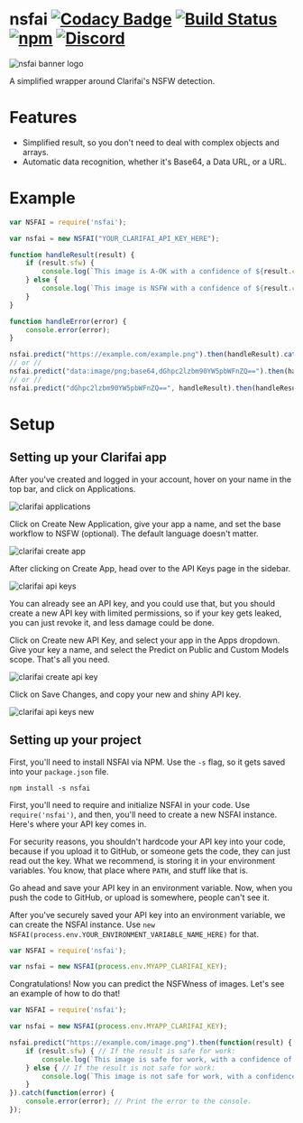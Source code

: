 # nsfai [![Codacy Badge](https://api.codacy.com/project/badge/Grade/804e9bc29c07420aa682247ed0618839)](https://www.codacy.com/app/moriczgergo/nsfai?utm_source=github.com&amp;utm_medium=referral&amp;utm_content=bbyjins/nsfai&amp;utm_campaign=Badge_Grade) [![Build Status](https://travis-ci.org/bbyjins/nsfai.svg?branch=master)](https://travis-ci.org/bbyjins/nsfai) [![npm](https://img.shields.io/npm/dt/nsfai.svg)](https://www.npmjs.com/package/nsfai) [![Discord](https://img.shields.io/discord/434373420814172169.svg)](https://discord.gg/eZCSCb3)

![nsfai banner logo](https://bbyjins.skiilaa.me/img/nsfai/tinybanner.png)

A simplified wrapper around Clarifai's NSFW detection.

# Features

 * Simplified result, so you don't need to deal with complex objects and arrays.
 * Automatic data recognition, whether it's Base64, a Data URL, or a URL.

# Example

```js
var NSFAI = require('nsfai');

var nsfai = new NSFAI("YOUR_CLARIFAI_API_KEY_HERE");

function handleResult(result) {
    if (result.sfw) {
        console.log(`This image is A-OK with a confidence of ${result.confidence}.`);
    } else {
        console.log(`This image is NSFW with a confidence of ${result.confidence}.`);
    }
}

function handleError(error) {
    console.error(error);
}

nsfai.predict("https://example.com/example.png").then(handleResult).catch(handleError); // URL
// or //
nsfai.predict("data:image/png;base64,dGhpc2lzbm90YW5pbWFnZQ==").then(handleResult).catch(handleError); // Data URL
// or //
nsfai.predict("dGhpc2lzbm90YW5pbWFnZQ==", handleResult).then(handleResult).catch(handleError); // Base64
```

# Setup

## Setting up your Clarifai app

After you've created and logged in your account, hover on your name in the top bar, and click on Applications.

![clarifai applications](https://bbyjins.skiilaa.me/img/nsfai/clarifai_applications.png)

Click on Create New Application, give your app a name, and set the base workflow to NSFW (optional). The default language doesn't matter.

![clarifai create app](https://bbyjins.skiilaa.me/img/nsfai/clarifai_create_app.png)

After clicking on Create App, head over to the API Keys page in the sidebar.

![clarifai api keys](https://bbyjins.skiilaa.me/img/nsfai/clarifai_api_keys.png)

You can already see an API key, and you could use that, but you should create a new API key with limited permissions, so if your key gets leaked, you can just revoke it, and less damage could be done.

Click on Create new API Key, and select your app in the Apps dropdown. Give your key a name, and select the Predict on Public and Custom Models scope. That's all you need.

![clarifai create api key](https://bbyjins.skiilaa.me/img/nsfai/clarifai_create_api_key.png)

Click on Save Changes, and copy your new and shiny API key.

![clarifai api keys new](https://bbyjins.skiilaa.me/img/nsfai/clarifai_api_keys2.png)

## Setting up your project

First, you'll need to install NSFAI via NPM. Use the `-s` flag, so it gets saved into your `package.json` file.

```
npm install -s nsfai
```

First, you'll need to require and initialize NSFAI in your code. Use `require('nsfai')`, and then, you'll need to create a new NSFAI instance. Here's where your API key comes in.

For security reasons, you shouldn't hardcode your API key into your code, because if you upload it to GitHub, or someone gets the code, they can just read out the key. What we recommend, is storing it in your environment variables. You know, that place where `PATH`, and stuff like that is.

Go ahead and save your API key in an environment variable. Now, when you push the code to GitHub, or upload is somewhere, people can't see it.

After you've securely saved your API key into an environment variable, we can create the NSFAI instance. Use `new NSFAI(process.env.YOUR_ENVIRONMENT_VARIABLE_NAME_HERE)` for that.

```js
var NSFAI = require('nsfai');

var nsfai = new NSFAI(process.env.MYAPP_CLARIFAI_KEY);
```

Congratulations! Now you can predict the NSFWness of images. Let's see an example of how to do that!

```js
var NSFAI = require('nsfai');

var nsfai = new NSFAI(process.env.MYAPP_CLARIFAI_KEY);

nsfai.predict("https://example.com/image.png").then(function(result) {
    if (result.sfw) { // If the result is safe for work:
        console.log(`This image is safe for work, with a confidence of ${result.confidence}!`);
    } else { // If the result is not safe for work:
        console.log(`This image is not safe for work, with a confidence of ${result.confidence}!`);
    }
}).catch(function(error) {
    console.error(error); // Print the error to the console.
});
```